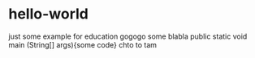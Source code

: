 # hello-world
just some example for education
gogogo some blabla
public static void main (String[] args){some code}
chto to tam
